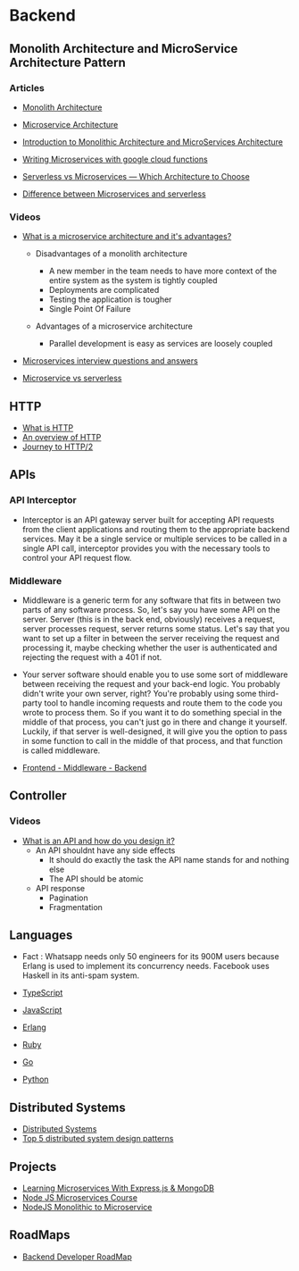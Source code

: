 # Backend

## Monolith Architecture and MicroService Architecture Pattern

### Articles 

- [Monolith Architecture](https://microservices.io/patterns/monolithic.html)
- [Microservice Architecture](https://microservices.io/patterns/microservices.html)
- [Introduction to Monolithic Architecture and MicroServices Architecture](https://medium.com/koderlabs/introduction-to-monolithic-architecture-and-microservices-architecture-b211a5955c63)

- [Writing Microservices with google cloud functions](https://medium.com/billie-finanzratgeber/writing-microservices-with-google-cloud-functions-231205d1a94)
- [Serverless vs Microservices — Which Architecture to Choose](https://www.techmagic.co/blog/serverless-vs-microservices-which-architecture-to-choose/)
- [Difference between Microservices and serverless](https://www.geeksforgeeks.org/difference-between-microservices-and-serverless/)

### Videos

- [What is a microservice architecture and it's advantages?](https://www.youtube.com/watch?v=qYhRvH9tJKw)

    - Disadvantages of a monolith architecture 
        - A new member in the team needs to have more context of the entire system as the system is tightly coupled
        - Deployments are complicated
        - Testing the application is tougher
        - Single Point Of Failure

    - Advantages of a microservice architecture
        - Parallel development is easy as services are loosely coupled

- [Microservices interview questions and answers](https://www.youtube.com/watch?v=G0waumbpK48)
- [Microservice vs serverless](https://www.youtube.com/watch?v=xQtyEK5yZFQ)

## HTTP

- [What is HTTP](https://www.cloudflare.com/en-gb/learning/ddos/glossary/hypertext-transfer-protocol-http/)
- [An overview of HTTP](https://developer.mozilla.org/en-US/docs/Web/HTTP/Overview)
- [Journey to HTTP/2](https://kamranahmed.info/blog/2016/08/13/http-in-depth)

## APIs

### API Interceptor

- Interceptor is an API gateway server built for accepting API requests from the client applications and routing them to the appropriate backend services. May it be a single service or multiple services to be called in a single API call, interceptor provides you with the necessary tools to control your API request flow.

### Middleware 

- Middleware is a generic term for any software that fits in between two parts of any software process. So, let's say you have some API on the server. Server (this is in the back end, obviously) receives a request, server processes request, server returns some status. Let's say that you want to set up a filter in between the server receiving the request and processing it, maybe checking whether the user is authenticated and rejecting the request with a 401 if not. 
- Your server software should enable you to use some sort of middleware between receiving the request and your back-end logic. You probably didn't write your own server, right? You're probably using some third-party tool to handle incoming requests and route them to the code you wrote to process them. So if you want it to do something special in the middle of that process, you can't just go in there and change it yourself. Luckily, if that server is well-designed, it will give you the option to pass in some function to call in the middle of that process, and that function is called middleware.

- [Frontend - Middleware - Backend](https://www.reddit.com/r/learnwebdev/comments/lwq2go/confused_about_middleware_backend_fullstack/)

## Controller

### Videos

- [What is an API and how do you design it?](https://www.youtube.com/watch?v=_YlYuNMTCc8)
    - An API shouldnt have any side effects 
        - It should do exactly the task the API name stands for and nothing else
        - The API should be atomic
    - API response
        - Pagination
        - Fragmentation

## Languages 

- Fact : Whatsapp needs only 50 engineers for its 900M users because Erlang is used to implement its concurrency needs. Facebook uses Haskell in its anti-spam system.

- [TypeScript](/Backend/Languages/typeScript.md)
- [JavaScript](/Backend/Languages/javascript.md)
- [Erlang]()
- [Ruby]()
- [Go]()
- [Python]()


## Distributed Systems

- [Distributed Systems](https://www.youtube.com/watch?v=cQP8WApzIQQ&list=PLrw6a1wE39_tb2fErI4-WkMbsvGQk9_UB)
- [Top 5 distributed system design patterns](https://www.educative.io/blog/distributed-system-design-patterns)


## Projects     


- [Learning Microservices With Express.js & MongoDB](https://www.youtube.com/watch?v=gF8IYisXByw&list=PLDmvslp_VR0xZGhJHMjy5dozCDJYZK6W-)
- [Node JS Microservices Course](https://www.youtube.com/watch?v=UxoklNY7L30&list=PLIGDNOJWiL182j1bD_nQm-SxARR5s977O&index=1)
- [NodeJS Monolithic to Microservice](https://www.youtube.com/watch?v=EXDkgjU8DDU)

## RoadMaps

- [Backend Developer RoadMap](https://roadmap.sh/backend)